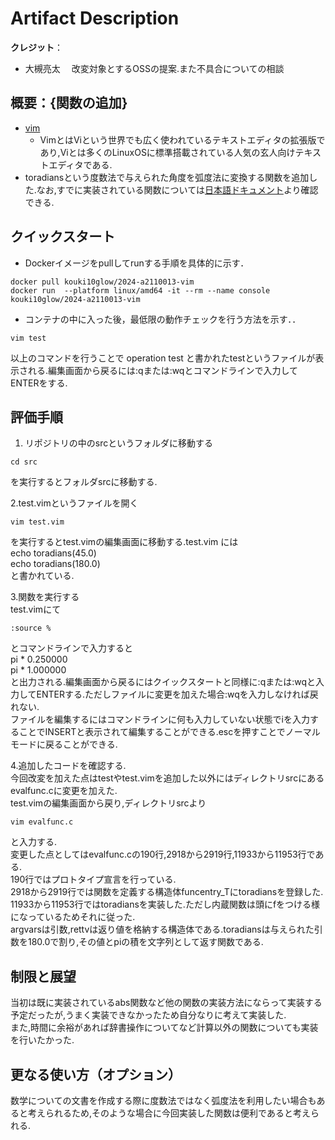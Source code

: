 # Artifact Description

**クレジット**：

* 大槻亮太
　改変対象とするOSSの提案.また不具合についての相談

## 概要：{関数の追加}

* [vim](https://github.com/oss-experiment-uec/2024-a2110013-vim.git)
  + VimとはViという世界でも広く使われているテキストエディタの拡張版であり,Viとは多くのLinuxOSに標準搭載されている人気の玄人向けテキストエディタである.
* toradiansという度数法で与えられた角度を弧度法に変換する関数を追加した.なお,すでに実装されている関数については[日本語ドキュメント](https://vim-jp.org/vimdoc-ja/usr_41.html)より確認できる.

## クイックスタート


* Dockerイメージをpullしてrunする手順を具体的に示す．

```
docker pull kouki10glow/2024-a2110013-vim
docker run  --platform linux/amd64 -it --rm --name console kouki10glow/2024-a2110013-vim
```

* コンテナの中に入った後，最低限の動作チェックを行う方法を示す．．

```
vim test
```
以上のコマンドを行うことで operation test と書かれたtestというファイルが表示される.編集画面から戻るには:qまたは:wqとコマンドラインで入力してENTERをする.

## 評価手順
1. リポジトリの中のsrcというフォルダに移動する

```
cd src
```

を実行するとフォルダsrcに移動する.
<br/>


2.test.vimというファイルを開く
```
vim test.vim
```
を実行するとtest.vimの編集画面に移動する.test.vim には  
echo toradians(45.0)  
echo toradians(180.0)  
と書かれている.
<br/>

3.関数を実行する  
test.vimにて
```
:source %
```
とコマンドラインで入力すると  
pi * 0.250000                                                            
pi * 1.000000  
と出力される.編集画面から戻るにはクイックスタートと同様に:qまたは:wqと入力してENTERする.ただしファイルに変更を加えた場合:wqを入力しなければ戻れない.  
ファイルを編集するにはコマンドラインに何も入力していない状態でiを入力することでINSERTと表示されて編集することができる.escを押すことでノーマルモードに戻ることができる.

4.追加したコードを確認する.  
今回改変を加えた点はtestやtest.vimを追加した以外にはディレクトリsrcにあるevalfunc.cに変更を加えた.  
test.vimの編集画面から戻り,ディレクトリsrcより
```
vim evalfunc.c
```
と入力する.  
変更した点としてはevalfunc.cの190行,2918から2919行,11933から11953行である.  
190行ではプロトタイプ宣言を行っている.  
2918から2919行では関数を定義する構造体funcentry_Tにtoradiansを登録した.  
11933から11953行ではtoradiansを実装した.ただし内蔵関数は頭にfをつける様になっているためそれに従った.  
argvarsは引数,rettvは返り値を格納する構造体である.toradiansは与えられた引数を180.0で割り,その値とpiの積を文字列として返す関数である.  

## 制限と展望
当初は既に実装されているabs関数など他の関数の実装方法にならって実装する予定だったが,うまく実装できなかったため自分なりに考えて実装した.    
また,時間に余裕があれば辞書操作についてなど計算以外の関数についても実装を行いたかった.

## 更なる使い方（オプション）
数学についての文書を作成する際に度数法ではなく弧度法を利用したい場合もあると考えられるため,そのような場合に今回実装した関数は便利であると考えられる.
